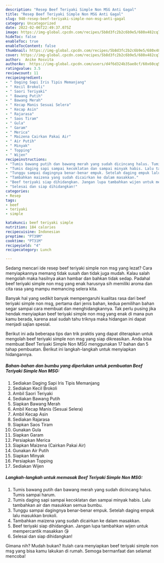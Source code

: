 ```yaml
---
description: "Resep Beef Teriyaki Simple Non MSG Anti Gagal"
title: "Resep Beef Teriyaki Simple Non MSG Anti Gagal"
slug: 940-resep-beef-teriyaki-simple-non-msg-anti-gagal
category: Uncategorized
date: 2022-02-06T22:49:37.075Z
image: https://img-global.cpcdn.com/recipes/5b8d3fc2b2c6b9e5/680x482cq70/beef-teriyaki-simple-non-msg-foto-resep-utama.jpg
hideToc: false
enableToc: true
enableTocContent: false
thumbnail: https://img-global.cpcdn.com/recipes/5b8d3fc2b2c6b9e5/680x482cq70/beef-teriyaki-simple-non-msg-foto-resep-utama.jpg
cover: https://img-global.cpcdn.com/recipes/5b8d3fc2b2c6b9e5/680x482cq70/beef-teriyaki-simple-non-msg-foto-resep-utama.jpg
author:  Anike Rosvita
authorAv:  https://img-global.cpcdn.com/users/d4f6d324b35ae8cf/60x60cq50/avatar.jpg
ratingvalue: 3.5
reviewcount: 11
recipeingredient:
- " Daging Sapi Iris Tipis Memanjang"
- " Kecil Brokoli"
- " Saori Teriyaki"
- " Bawang Putih"
- " Bawang Merah"
- " Kecap Manis Sesuai Selera"
- " Kecap Asin"
- " Rajarasa"
- " Saos Tiram"
- " Gula"
- " Garam"
- " Merica"
- " Maizena Cairkan Pakai Air"
- " Air Putih"
- " Minyak"
- " Topping"
- " Wijen"
recipeinstructions:
- "Tumis bawang putih dan bawang merah yang sudah dicincang halus. Tumis sampai harum."
- "Tumis daging sapi sampai kecoklatan dan sampai minyak habis. Lalu tambahkan air dan masukkan semua bumbu."
- "Tunggu sampai dagingnya benar-benar empuk. Setelah daging empuk lalu masukkan brokoli."
- "Tambahkan maizena yang sudah dicairkan ke dalam masakkan."
- "Beef teriyaki siap dihidangkan. Jangan lupa tambahkan wijen untuk mempercantik masakkan 😘"
- "Selesai dan siap dihidangkan!"
categories:
- Resep
tags:
- beef
- teriyaki
- simple

katakunci: beef teriyaki simple 
nutrition: 184 calories
recipecuisine: Indonesian
preptime: "PT39M"
cooktime: "PT31M"
recipeyield: "4"
recipecategory: Lunch

---
```



Sedang mencari ide resep beef teriyaki simple non msg yang lezat? Cara menyiapkannya memang tidak susah dan tidak juga mudah. Kalau salah mengolah maka hasilnya akan hambar dan bahkan tidak sedap. Padahal beef teriyaki simple non msg yang enak harusnya sih memiliki aroma dan cita rasa yang mampu memancing selera kita.




Banyak hal yang sedikit banyak mempengaruhi kualitas rasa dari beef teriyaki simple non msg, pertama dari jenis bahan, kedua pemilihan bahan segar sampai cara membuat dan menghidangkannya. Tak perlu pusing jika hendak menyiapkan beef teriyaki simple non msg yang enak di mana pun kamu berada, karena asal sudah tahu triknya maka hidangan ini dapat menjadi sajian spesial.


Berikut ini ada beberapa tips dan trik praktis yang dapat diterapkan untuk mengolah beef teriyaki simple non msg yang siap dikreasikan. Anda bisa membuat Beef Teriyaki Simple Non MSG menggunakan 17 bahan dan 5 tahap pembuatan. Berikut ini langkah-langkah untuk menyiapkan hidangannya.

<!--inarticleads1-->

##### Bahan-bahan dan bumbu yang diperlukan untuk pembuatan Beef Teriyaki Simple Non MSG:

1. Sediakan  Daging Sapi Iris Tipis Memanjang
1. Sediakan  Kecil Brokoli
1. Ambil  Saori Teriyaki
1. Sediakan  Bawang Putih
1. Siapkan  Bawang Merah
1. Ambil  Kecap Manis (Sesuai Selera)
1. Ambil  Kecap Asin
1. Sediakan  Rajarasa
1. Siapkan  Saos Tiram
1. Gunakan  Gula
1. Siapkan  Garam
1. Persiapkan  Merica
1. Siapkan  Maizena (Cairkan Pakai Air)
1. Gunakan  Air Putih
1. Siapkan  Minyak
1. Persiapkan  Topping
1. Sediakan  Wijen




<!--inarticleads2-->

##### Langkah-langkah untuk memasak Beef Teriyaki Simple Non MSG:

1. Tumis bawang putih dan bawang merah yang sudah dicincang halus. Tumis sampai harum.
1. Tumis daging sapi sampai kecoklatan dan sampai minyak habis. Lalu tambahkan air dan masukkan semua bumbu.
1. Tunggu sampai dagingnya benar-benar empuk. Setelah daging empuk lalu masukkan brokoli.
1. Tambahkan maizena yang sudah dicairkan ke dalam masakkan.
1. Beef teriyaki siap dihidangkan. Jangan lupa tambahkan wijen untuk mempercantik masakkan 😘
1. Selesai dan siap dihidangkan!



Gimana nih? Mudah bukan? Itulah cara menyiapkan beef teriyaki simple non msg yang bisa kamu lakukan di rumah. Semoga bermanfaat dan selamat mencoba!
